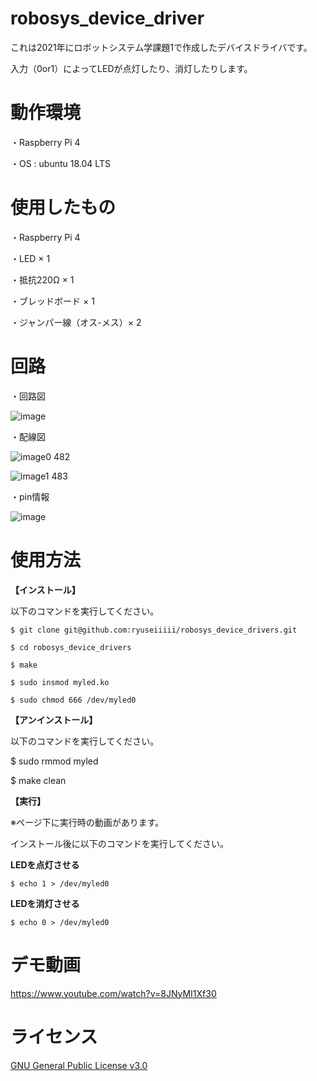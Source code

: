 # robosys_device_driver
これは2021年にロボットシステム学課題1で作成したデバイスドライバです。

入力（0or1）によってLEDが点灯したり、消灯したりします。

# 動作環境
・Raspberry Pi 4

・OS : ubuntu 18.04 LTS

# 使用したもの
・Raspberry Pi 4

・LED × 1

・抵抗220Ω × 1

・ブレッドボード × 1

・ジャンパー線（オス-メス）× 2

# 回路

・回路図

![image](https://user-images.githubusercontent.com/92899820/145713388-04a6a622-a1f8-48d7-97c9-00587eb5f4f4.png)

・配線図

![image0 482](https://user-images.githubusercontent.com/92899820/145683722-dd070b78-4581-4406-9772-ffa9b4c18347.jpeg)

![image1 483](https://user-images.githubusercontent.com/92899820/145683737-ea24c765-7951-4364-80f2-1443380609e8.jpeg)

・pin情報

![image](https://user-images.githubusercontent.com/92899820/145713427-35931895-a114-4aae-8761-1b0c34c36515.png)

# 使用方法
**【インストール】**

以下のコマンドを実行してください。

```
$ git clone git@github.com:ryuseiiiii/robosys_device_drivers.git

$ cd robosys_device_drivers

$ make

$ sudo insmod myled.ko

$ sudo chmod 666 /dev/myled0
```

**【アンインストール】**

以下のコマンドを実行してください。

$ sudo rmmod myled

$ make clean

**【実行】**

※ページ下に実行時の動画があります。

インストール後に以下のコマンドを実行してください。

**LEDを点灯させる**
```
$ echo 1 > /dev/myled0
```
**LEDを消灯させる**
```
$ echo 0 > /dev/myled0
```
# デモ動画
https://www.youtube.com/watch?v=8JNyMI1Xf30

# ライセンス
[GNU General Public License v3.0](https://github.com/ryuseiiiii/robosys_device_drivers/blob/main/COPYING)
